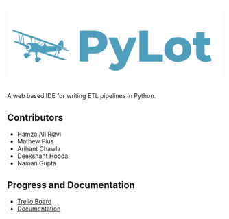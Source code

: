# ![screenshot](pylotlogo.PNG)
A web based IDE for writing ETL pipelines in Python.
## Contributors
* Hamza Ali Rizvi
* Mathew Pius
* Arihant Chawla
* Deekshant Hooda
* Naman Gupta
## Progress and Documentation
* [Trello Board](https://trello.com/b/9zQ3B1nt/pylot-major-project)
* [Documentation](https://ryzbaka.github.io/PyLot/)
